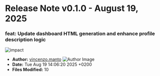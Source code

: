 # Release Note v0.1.0 - August 19, 2025


### feat: Update dashboard HTML generation and enhance profile description logic

![impact](https://img.shields.io/badge/impact-high-red?style=flat-square)
- **Author:** [vincenzo.manto](https://github.com/vincenzo.manto) ![Author Image](https://avatars.githubusercontent.com/vincenzo.manto?size=40)
- **Date:** Tue Aug 19 14:06:20 2025 +0200
- **Files Modified:** 10
    
